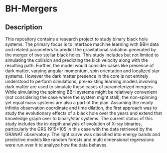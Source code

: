 # BH-Mergers

## Description
This repository contains a research project to study binary black hole systems. The primary focus is to interface machine learning with BBH data and related parameters to predict the gravitational radiation generated by the merger of two stellar black holes. This study includes but not limited to simulating the collision and predicting the kick velocity along with the resulting path. Further, the model would consider cases like presence of dark matter, varying angular momentum, spin orientation and localized star systems. However the
dark matter presence in the core is not entirely understood to perform simulations, pre-existing learning models involving dark matter are used to simulate these cases of parameterized mergers. While simulating the spinning BBH systems might be relatively convenient (not considering the case where the system might stall), the non-spinning yet equal mass systems are also a part of the plan. Assuming the nearly infinite observation coordinate and time dilation, the first approach was to study the evolutionary effects of a black hole over the years and extend that knowledge graph over to binary/star systems. The current status of this study includes the in-depth analysis of evolution of X-ray binaries, particularly the GRS 1915+105 in this case with the data retrieved by the GRANAT observatory. The light curve was classified into energy bands and predictive models like random forests and multi dimensional regressions were run over it to analyze how the data behaves.
